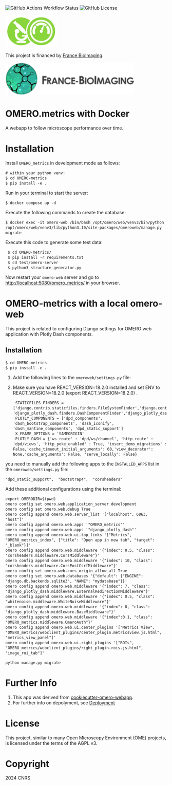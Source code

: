 
![GitHub Actions Workflow Status](https://img.shields.io/github/actions/workflow/status/MontpellierRessourcesImagerie/OMERO-metrics/omero_plugin.yml)
![GitHub License](https://img.shields.io/github/license/MontpellierRessourcesImagerie/OMERO-metrics)

<img alt="OMERO-metrics logo" height="100" src="OMERO_metrics/static/OMERO_metrics/images/metrics_logo.png"/>

This project is financed by [France BioImaging](https://france-bioimaging.org/).

<img alt="FBI logo" height="100" src="docs/slides/media/logo_FBI.png"/>

OMERO.metrics with Docker
=========================

A webapp to follow microscope performance over time.

Installation
============

Install `OMERO_metrics` in development mode as follows:

    # within your python venv:
    $ cd OMERO-metrics
    $ pip install -e .

Run in your terminal to start the server:

    $ docker compose up -d


Execute the following commands to create the database:

    $ docker exec -it omero-web /bin/bash /opt/omero/web/venv3/bin/python /opt/omero/web/venv3/lib/python3.10/site-packages/omeroweb/manage.py migrate

Execute this code to generate some test data:

     $ cd OMERO-metrics/
     $ pip install -r requirements.txt
     $ cd test/omero-server
     $ python3 structure_generator.py

Now restart your `omero-web` server and go to
<http://localhost:5080/omero_metrics/> in your browser.

# OMERO-metrics with a local omero-web

This project is related to configuring Django settings for OMERO web application with Plotly Dash components.

## Installation

```
$ cd OMERO-metrics
$ pip install -e .
```

1. Add the following lines to the `omeroweb/settings.py` file:
2. Make sure you have REACT_VERSION=18.2.0 installed and set ENV to REACT_VERSION=18.2.0 (export REACT_VERSION=18.2.0) .

        STATICFILES_FINDERS = ['django.contrib.staticfiles.finders.FileSystemFinder','django.contrib.staticfiles.finders.AppDirectoriesFinder','django_plotly_dash.finders.DashAssetFinder', 'django_plotly_dash.finders.DashComponentFinder','django_plotly_dash.finders.DashAppDirectoryFinder']
        PLOTLY_COMPONENTS = ['dpd_components', 'dash_bootstrap_components', 'dash_iconify', 'dash_mantine_components', 'dpd_static_support']
        X_FRAME_OPTIONS = 'SAMEORIGIN'
        PLOTLY_DASH = {'ws_route' : 'dpd/ws/channel', 'http_route' : 'dpd/views', 'http_poke_enabled' : True, 'insert_demo_migrations' : False,'cache_timeout_initial_arguments': 60,'view_decorator': None,'cache_arguments': False, 'serve_locally': False}


you need to manually add the following apps to the `INSTALLED_APPS` list in the `omeroweb/settings.py` file:

    "dpd_static_support",  "bootstrap4",  "corsheaders"



Add these additional configurations using the terminal:

    export OMERODIR=$(pwd)
    omero config set omero.web.application_server development
    omero config set omero.web.debug True
    omero config append omero.web.server_list '["localhost", 6063, "host"]'
    omero config append omero.web.apps '"OMERO_metrics"'
    omero config append omero.web.apps '"django_plotly_dash"'
    omero config append omero.web.ui.top_links '["Metrics", "OMERO_metrics_index", {"title": "Open app in new tab", "target": "_blank"}]'
    omero config append omero.web.middleware '{"index": 0.5, "class": "corsheaders.middleware.CorsMiddleware"}'
    omero config append omero.web.middleware '{"index": 10, "class": "corsheaders.middleware.CorsPostCsrfMiddleware"}'
    omero config set omero.web.cors_origin_allow_all True
    omero config set omero.web.databases '{"default": {"ENGINE": "django.db.backends.sqlite3", "NAME": "mydatabase"}}'
    omero config append omero.web.middleware '{"index": 7, "class": "django_plotly_dash.middleware.ExternalRedirectionMiddleware"}'
    omero config append omero.web.middleware '{"index": 0.5, "class": "whitenoise.middleware.WhiteNoiseMiddleware"}'
    omero config append omero.web.middleware '{"index": 8, "class": "django_plotly_dash.middleware.BaseMiddleware"}'
    omero config append omero.web.middleware '{"index":0.1, "class": "OMERO_metrics.middleware.OmeroAuth"}'
    omero config append omero.web.ui.center_plugins '["Metrics View", "OMERO_metrics/webclient_plugins/center_plugin.metricsview.js.html", "metrics_view_panel"]'
    omero config append omero.web.ui.right_plugins '["ROIs", "OMERO_metrics/webclient_plugins/right_plugin.rois.js.html", "image_roi_tab"]'


```
python manage.py migrate
```


Further Info
============

1.  This app was derived from [cookiecutter-omero-webapp](https://github.com/ome/cookiecutter-omero-webapp).
2.  For further info on depolyment, see [Deployment](https://docs.openmicroscopy.org/latest/omero/developers/Web/Deployment.html)


License
=======

This project, similar to many Open Microscopy Environment (OME) projects, is
licensed under the terms of the AGPL v3.


Copyright
=========

2024 CNRS

